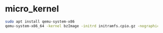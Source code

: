 # micro_kernel

```bash
sudo apt install qemu-system-x86
qemu-system-x86_64 -kernel bzImage -initrd initramfs.cpio.gz -nographic -append "console=ttyS0"
```
